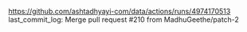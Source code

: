https://github.com/ashtadhyayi-com/data/actions/runs/4974170513
last_commit_log: Merge pull request #210 from MadhuGeethe/patch-2